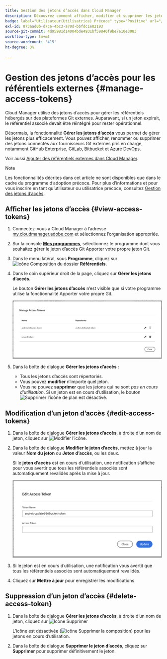 ```yaml
---
title: Gestion des jetons d’accès dans Cloud Manager
description: Découvrez comment afficher, modifier et supprimer les jetons d’accès utilisés pour apporter votre propre Git dans Cloud Manager sur Adobe Managed Services.
badge: label="Utilisateur(Utilisatrice) Précoce" type="Positive" url="/help/release-notes/current.md#access-tokens"
exl-id: 873aad0b-d7c6-4bc3-a70d-bbfdc1e02193
source-git-commit: 4d95981d14004bde4931bf59846f9be7e10e3083
workflow-type: tm+mt
source-wordcount: '415'
ht-degree: 3%

---
```


# Gestion des jetons d’accès pour les référentiels externes {#manage-access-tokens}

Cloud Manager utilise des jetons d’accès pour gérer les référentiels hébergés sur des plateformes Git externes. Auparavant, si un jeton expirait, le référentiel associé devait être réintégré pour rester opérationnel.

Désormais, la fonctionnalité **Gérer les jetons d’accès** vous permet de gérer les jetons plus efficacement. Vous pouvez afficher, renommer ou supprimer des jetons connectés aux fournisseurs Git externes pris en charge, notamment GitHub Enterprise, GitLab, Bitbucket et Azure DevOps.

Voir aussi [Ajouter des référentiels externes dans Cloud Manager](/help/managing-code/external-repositories.md).

>[!NOTE]
>
>Les fonctionnalités décrites dans cet article ne sont disponibles que dans le cadre du programme d’adoption précoce. Pour plus d’informations et pour vous inscrire en tant qu’utilisateur ou utilisatrice précoce, consultez [Gestion des jetons d’accès](/help/release-notes/current.md#access-tokens).

## Afficher les jetons d’accès {#view-access-tokens}

1. Connectez-vous à Cloud Manager à l’adresse [my.cloudmanager.adobe.com](https://my.cloudmanager.adobe.com/) et sélectionnez l’organisation appropriée.
1. Sur la console **[Mes programmes](/help/getting-started/navigation.md#my-programs-console)**, sélectionnez le programme dont vous souhaitez gérer le jeton d’accès Git Apporter votre propre jeton Git.
1. Dans le menu latéral, sous **Programme**, cliquez sur ![Icône Composition du dossier](https://spectrum.adobe.com/static/icons/workflow_18/Smock_FolderOutline_18_N.svg) **Référentiels**.
1. Dans le coin supérieur droit de la page, cliquez sur **Gérer les jetons d’accès**.

   Le bouton **Gérer les jetons d’accès** n’est visible que si votre programme utilise la fonctionnalité Apporter votre propre Git.

   ![Boîte de dialogue Gérer les jetons d’accès répertoriant un jeton actif et un jeton inactif](/help/managing-code/assets/access-tokens-manage.png)

1. Dans la boîte de dialogue **Gérer les jetons d’accès** :
   * Tous les jetons d’accès sont répertoriés.
   * Vous pouvez **modifier** n’importe quel jeton.
   * Vous ne pouvez **supprimer** que les jetons qui ne sont *pas en cours d’utilisation*. Si un jeton est en cours d’utilisation, le bouton ![Supprimer l’icône de plan](https://spectrum.adobe.com/static/icons/workflow_18/Smock_DeleteOutline_18_N.svg) est désactivé.

## Modification d’un jeton d’accès {#edit-access-tokens}

1. Dans la boîte de dialogue **Gérer les jetons d’accès**, à droite d’un nom de jeton, cliquez sur ![Modifier l’icône](https://spectrum.adobe.com/static/icons/workflow_18/Smock_Edit_18_N.svg).
1. Dans la boîte de dialogue **Modifier le jeton d’accès**, mettez à jour la valeur **Nom du jeton** ou **Jeton d’accès**, ou les deux.

   Si le **jeton d’accès** est en cours d’utilisation, une notification s’affiche pour vous avertir que tous les référentiels associés sont automatiquement revalidés après la mise à jour.

   ![Boîte de dialogue Modifier le jeton d’accès](/help/managing-code/assets/access-tokens-edit.png)

1. Si le jeton est en cours d’utilisation, une notification vous avertit que tous les référentiels associés sont automatiquement revalidés.

1. Cliquez sur **Mettre à jour** pour enregistrer les modifications.

## Suppression d’un jeton d’accès {#delete-access-token}

1. Dans la boîte de dialogue **Gérer les jetons d’accès**, à droite d’un nom de jeton, cliquez sur ![Icône Supprimer](https://spectrum.adobe.com/static/icons/workflow_18/Smock_Delete_18_N.svg)

   L’icône est désactivée (![icône Supprimer la composition](https://spectrum.adobe.com/static/icons/workflow_18/Smock_DeleteOutline_18_N.svg)) pour les jetons en cours d’utilisation.

1. Dans la boîte de dialogue **Supprimer le jeton d’accès**, cliquez sur **Supprimer** pour supprimer définitivement le jeton.
